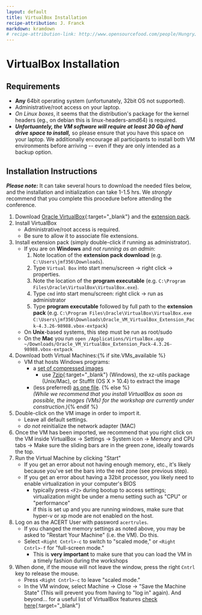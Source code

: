 ```yaml
---
layout: default
title: VirtualBox Installation
recipe-attribution: J. Franck
markdown: kramdown
# recipe-attribution-link: http://www.opensourcefood.com/people/HungryJenny/recipes/soft-christmas-gingerbread-cookies
---
```

# VirtualBox Installation

## Requirements

* **Any** 64bit operating system (unfortunately, 32bit OS not supported).
* Administrative/root access on your laptop.
* *On Linux boxes*, it seems that the distribution's package for the kernel headers (eg., on debian this is linux-headers-amd64) is required.
* ***Unfortuantely, the VM software will require at least 30 Gb of hard drive space to install,*** so please ensure that you have this space on your laptop.  We additionally encourage all participants to install both VM environments before arriving -- even if they are only intended as a backup option.

## Installation Instructions

***Please note:*** It can take several hours to download the needed files below, and the installation and initialization can take 1-1.5 hrs.
We *strongly* recommend that you complete this procedure before attending the conference.

1. Download [Oracle VirtualBox](https://www.virtualbox.org/wiki/Downloads){:target="_blank"} and the [extension pack](http://download.virtualbox.org/virtualbox/4.3.26/Oracle_VM_VirtualBox_Extension_Pack-4.3.26-98988.vbox-extpack).
1. Install VirtualBox
    * Administrative/root access is required.
    * Be sure to allow it to associate file extensions.
1. Install extension pack (simply double-click if running as administrator).
    * If you are on **Windows** and *not running as an admin*:
        1. Note location of the **extension pack download** (e.g. `C:\Users\jmf356\Downloads`).
        1. Type `Virtual Box` into start menu/screen → right click → properties.
        1. Note the location of the **program executable** (e.g. `C:\Program Files\Oracle\VirtualBox\VirtualBox.exe`).
        1. Type `cmd` into start menu/screen: right click → run as administrator
        1. Type **program executable** followed by full path to the **extension pack** (e.g. `C:\Program Files\Oracle\VirtualBox\VirtualBox.exe` `C:\Users\jmf356\Downloads\Oracle_VM_VirtualBox_Extension_Pack-4.3.26-98988.vbox-extpack`)
    * On **Unix**-based systems, this step must be run as root/sudo
    * On the **Mac** you run `open /Applications/VirtualBox.app ~/Downloads/Oracle_VM_VirtualBox_Extension_Pack-4.3.26-98988.vbox-extpack`
1. Download both Virtual Machines<a name="download"></a>:{% if site.VMs_available %}
    * VM that hosts Windows programs:
        * a [set of compressed images]()
            * use [7zip](http://www.7-zip.org/){:target="_blank"} (Windows), the xz-utils package (Unix/Mac), or StuffIt (OS X > 10.4) to extract the image
        * (less preferred) [as one file]().
{% else %}  
*(While we recommend that you install VirtualBox as soon as possible, the images (VMs) for the workshop are currently under construction.)*{% endif %}
1. Double-click on the VM image in order to import it.
    * Leave all default settings.
    * *do not* reinitialize the network adapter (MAC)
1. Once the VM has been imported, we recommend that you right click on the VM inside VirtualBox → Settings → System icon → Memory and CPU tabs → Make sure the sliding bars are in the green zone, ideally towards the top.
1. Run the Virtual Machine by clicking "Start"
    * If you get an error about not having enough memory, etc., it's likely because you've set the bars into the red zone (see previous step).
    * If you get an error about having a 32bit processor, you likely need to enable virtualization in your computer's BIOS
        * typically press `<F2>` during bootup to access settings; virtualization might be under a menu setting such as "CPU" or "performance"
        * if this is set up and you are running windows, make sure that hyper-v or xp mode are not enabled on the host.
1. Log on as the ACERT User with password `acertrules`.
    * If you changed the memory settings as noted above, you may be asked to "Restart Your Machine" (i.e. the VM).  Do this.
    * Select `<Right Cntrl>-c` to switch to "scaled mode,"
        or `<Right Cntrl>-f` for "full-screen mode."
        * This is **very important** to make sure that you can load the VM in a timely fashion during the workshops
1. When done, if the mouse will not leave the window, press the right `Cntrl` key to release the mouse.
    * Press `<Right Cntrl>-c` to leave "scaled mode."
    * In the VM window, select Machine →  Close → "Save the Machine State" (This will prevent you from having to "log in" again).
And beyond... for a useful list of VirtualBox features [check here](http://www.howtogeek.com/171228/10-virtualbox-tricks-and-advanced-features-you-should-know-about/){:target="_blank"}
